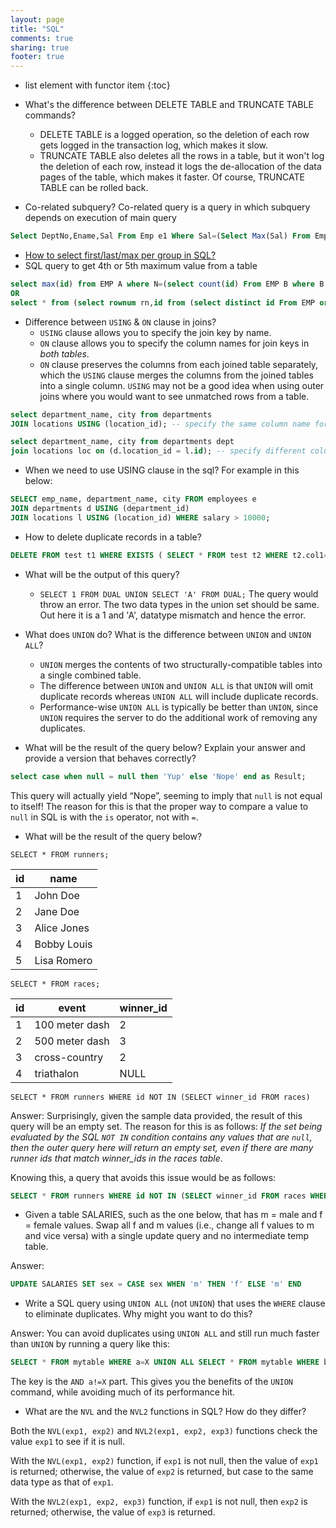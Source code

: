 ```yaml
---
layout: page
title: "SQL"
comments: true
sharing: true
footer: true
---
```


* list element with functor item
{:toc}

* What's the difference between DELETE TABLE and TRUNCATE TABLE commands? 
  * DELETE TABLE is a logged operation, so the deletion of each row gets logged in the transaction log, which makes it slow. 
  * TRUNCATE TABLE also deletes all the rows in a table, but it won't log the deletion of each row, instead it logs the de-allocation of the data pages of the table, which makes it faster. Of course, TRUNCATE TABLE can be rolled back. 
* Co-related subquery? Co-related query is a query in which subquery depends on execution of main query 

```sql
Select DeptNo,Ename,Sal From Emp e1 Where Sal=(Select Max(Sal) From Emp e2 Where e1.DeptNo=e2.DeptNo)
```

* [How to select first/last/max per group in SQL?](http://www.xaprb.com/blog/2006/12/07/how-to-select-the-firstleastmax-row-per-group-in-sql)
* SQL query to get 4th or 5th maximum value from a table 

``` sql
select max(id) from EMP A where N=(select count(id) From EMP B where B.ID>=A.ID) 
OR 
select * from (select rownum rn,id from (select distinct id From EMP order by id desc)) where rn between N-1 and N;
```

* Difference between `USING` & `ON` clause in joins?
  * `USING` clause allows you to specify the join key by name.
  * `ON` clause allows you to specify the column names for join keys in *both tables*.
  * `ON` clause preserves the columns from each joined table separately, which the `USING` clause merges the columns from the joined tables into a single column. `USING` may not be a good idea when using outer joins where you would want to see unmatched rows from a table.

```sql
select department_name, city from departments
JOIN locations USING (location_id); -- specify the same column name for both of the tables for the join

select department_name, city from departments dept
join locations loc on (d.location_id = l.id); -- specify different column name for the tables for the join.
```

* When we need to use USING clause in the sql? For example in this below: 

```sql
SELECT emp_name, department_name, city FROM employees e 
JOIN departments d USING (department_id) 
JOIN locations l USING (location_id) WHERE salary > 10000;
```

* How to delete duplicate records in a table? 

``` sql
DELETE FROM test t1 WHERE EXISTS ( SELECT * FROM test t2 WHERE t2.col1=t1.col1 AND t2.rowid <> t1.rowid);
```

* What will be the output of this query? 
  * `SELECT 1 FROM DUAL UNION SELECT 'A' FROM DUAL;` The query would throw an error. The two data types in the union set should be same. Out here it is a 1 and 'A', datatype mismatch and hence the error.

* What does `UNION` do? What is the difference between `UNION` and `UNION ALL`?
  * `UNION` merges the contents of two structurally-compatible tables into a single combined table. 
  * The difference between `UNION` and `UNION ALL` is that `UNION` will omit duplicate records whereas `UNION ALL` will include duplicate records.
  * Performance-wise `UNION ALL` is typically be better than `UNION`, since `UNION` requires the server to do the additional work of removing any duplicates.

* What will be the result of the query below? Explain your answer and provide a version that behaves correctly?

```sql
select case when null = null then 'Yup' else 'Nope' end as Result;
```

This query will actually yield “Nope”, seeming to imply that `null` is not equal to itself! The reason for this is that the proper way to compare a value to `null` in SQL is with the `is` operator, not with `=`.

* What will be the result of the query below?

`SELECT * FROM runners;`

| id | name         |
|----|--------------|
|  1 | John Doe     |
|  2 | Jane Doe     |
|  3 | Alice Jones  |
|  4 | Bobby Louis  |
|  5 | Lisa Romero  |
   
`SELECT * FROM races;`

| id | event          | winner_id |
|----|----------------|-----------|
|  1 | 100 meter dash |  2        |
|  2 | 500 meter dash |  3        |
|  3 | cross-country  |  2        |
|  4 | triathalon     |  NULL     |

`SELECT * FROM runners WHERE id NOT IN (SELECT winner_id FROM races)`

Answer:
Surprisingly, given the sample data provided, the result of this query will be an empty set. The reason for this is as follows: *If the set being evaluated by the SQL `NOT IN` condition contains any values that are `null`, then the outer query here will return an empty set, even if there are many runner ids that match winner_ids in the races table*.

Knowing this, a query that avoids this issue would be as follows:

```sql
SELECT * FROM runners WHERE id NOT IN (SELECT winner_id FROM races WHERE winner_id IS NOT null)
```

* Given a table SALARIES, such as the one below, that has m = male and f = female values. Swap all f and m values (i.e., change all f values to m and vice versa) with a single update query and no intermediate temp table.

Answer: 

```sql
UPDATE SALARIES SET sex = CASE sex WHEN 'm' THEN 'f' ELSE 'm' END
```

* Write a SQL query using `UNION ALL` (not `UNION`) that uses the `WHERE` clause to eliminate duplicates. Why might you want to do this?

Answer:
You can avoid duplicates using `UNION ALL` and still run much faster than `UNION` by running a query like this:

```sql
SELECT * FROM mytable WHERE a=X UNION ALL SELECT * FROM mytable WHERE b=Y AND a!=X
```

The key is the `AND a!=X` part. This gives you the benefits of the `UNION` command, while avoiding much of its performance hit.


* What are the `NVL` and the `NVL2` functions in SQL? How do they differ?

Both the `NVL(exp1, exp2)` and `NVL2(exp1, exp2, exp3)` functions check the value `exp1` to see if it is null.

With the `NVL(exp1, exp2)` function, if `exp1` is not null, then the value of `exp1` is returned; otherwise, the value of `exp2` is returned, but case to the same data type as that of `exp1`.

With the `NVL2(exp1, exp2, exp3)` function, if `exp1` is not null, then `exp2` is returned; otherwise, the value of `exp3` is returned.

